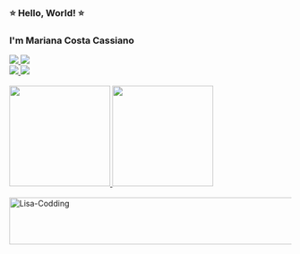 ### ⭐ Hello, World! ⭐
### I'm Mariana Costa Cassiano

<div> 
    <a href="https://www.linkedin.com/in/marianacostacss/" target="_blank">
      <img src="https://img.shields.io/badge/-LinkedIn-%230077B5?style=for-the-badge&logo=linkedin&logoColor=white">
    </a> 
    <a href="https://www.youtube.com/@marianacostacss" target="_blank">
      <img src="https://img.shields.io/badge/-YouTube-%23FF0000?style=for-the-badge&logo=youtube&logoColor=white">
    </a>
  </div>
  <div>
    <a href="https://www.kaggle.com/marianacostacss" target="_blank">
      <img src="https://img.shields.io/badge/-Kaggle-%2320BEFF?style=for-the-badge&logo=kaggle&logoColor=white">
    </a>
    <a href="https://drive.google.com/file/d/1d1HJ32t9p-fpvicStjgSO2Hxo25pWInb/view?usp=sharing" target="_blank">
      <img src="https://img.shields.io/badge/Curr%C3%ADculo-%23FF6347?style=for-the-badge&logo=readme&logoColor=white">
    </a>
  </div>
</div>
<br>
<div>
  <a href="https://github.com/marianacostacss" target="_blank">
    <img height="180em" src="https://github-readme-stats.vercel.app/api?username=marianacostacss&show_icons=true&include_all_commits=true&count_private=true&theme=dracula"/>
  </a>
  <img height="180em" src="https://github-readme-stats.vercel.app/api/top-langs/?username=marianacostacss&layout=compact&langs_count=7&theme=dracula"/>
  <br>
  <br>
</div>

<!-- Colocando o GIF no final -->
<div>
  <img alt="Lisa-Codding" src="https://media2.giphy.com/media/v1.Y2lkPTc5MGI3NjExMDQ5Zm84a21iOGplaXE5cXMyOXl6NXA5a29rNHRuNXZ5cDR2ZXoxeSZlcD12MV9pbnRlcm5hbF9naWZfYnlfaWQmY3Q9Zw/KzPIgqNtV9Ydz0WceQ/giphy.webp" height="84.14" width="762">
</div>

